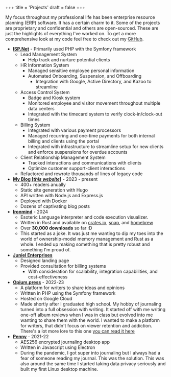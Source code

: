 +++
title = 'Projects'
draft = false
+++

My focus throughout my professional life has been enterprise resource planning (ERP) software. It has a certain charm to it. Some of the projects are proprietary and confidential and others are open-sourced. These are just the highlights of everything I've worked on. To get a more comprehensive look at my code feel free to check out my [GitHub](https://github.com/jadens-arc).

- **[ISP.Net](https://isp.net)** - Primarily used PHP with the Symfony framework
  - Lead Management System
    - Help track and nurture potential clients
  - HR Information System
    - Managed sensitive employee personal information
    - Automated Onboarding, Suspension, and Offboarding
      - Integration with Google, Active Directory, and Kazoo to streamline
  - Access Control System
    - Badge and Kiosk system
    - Monitored employee and visitor movement throughout multiple data centers
    - Integrated with the timecard system to verify clock-in/clock-out times
  - Billing System
    - Integrated with various payment processors
    - Managed recurring and one-time payments for both internal billing and clients using the portal
    - Integrated with infrastructure to streamline setup for new clients and enforce suspensions for overdue accounts
  - Client Relationship Management System
    - Tracked interactions and communications with clients
    - Optimize customer support-client interactions
  - Refactored and rewrote thousands of lines of legacy code
- **[My Blog [*this website*]](https://github.com/jadens-arc/jadenarceneaux.com)** - 2023 - present
  - 400+ readers anually
  - Static site generation with Hugo
  - API written with Node.js and Express.js
  - Deployed with Docker
  - Dozens of captivating blog posts
- **[Ironmind](https://github.com/jadens-arc/Ironmind)** - 2024
  - Esoteric Language interpreter and code execution visualizer.
  - Written in Rust and available on [crates.io](https://crates.io/crates/ironmind), [snap](https://snapcraft.io/ironmind), and [homebrew](https://github.com/Jadens-arc/Ironmind?tab=readme-ov-file#homebrew)
  - Over **30,000 downloads** so far :D
  - This started as a joke. It was just me wanting to dip my toes into the world of ownership-model memory management and Rust as a whole. I ended up making something that is pretty robust and something I'm proud of.
- **[Juniel Enterprises](https://junielenterprises.com)**
  - Designed landing page
  - Provided consultation for billing systems
    - With consideration for scalability, integration capabilities, and cost-effectiveness
- **[Opium.press](https://github.com/jadens-arc/opium.press)** - 2022-23
  - A platform for writers to share ideas and opinions
  - Written in PHP using the Symfony framework
  - Hosted on Google Cloud
  - Made shortly after I graduated high school. My hobby of journaling turned into a full obsession with writing. It started off with me writing one-off album reviews when I was in class but evolved into me wanting to share them with the world. I wanted to make a platform for writers, that didn't focus on viewer retention and addiction. There's a lot more lore to this one [you can read it here](/posts/what-is-opium-press/)
- **[Penny](https://github.com/jadens-arc/Penny)** - 2021-22
  - AES256 encrypted journaling desktop app
  - Written in Javascript using Electron
  - During the pandemic, I got super into journaling but I always had a fear of someone reading my journal. This was the solution. This was also around the same time I started taking data privacy seriously and built my first Linux desktop machine.
